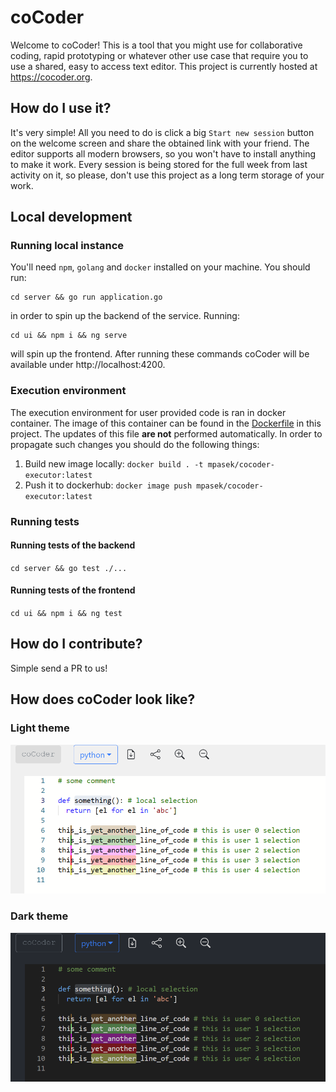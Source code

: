 # coCoder

Welcome to coCoder! This is a tool that you might use for collaborative coding, rapid prototyping or whatever other use case that require you to use a shared, easy to access text editor. This project is currently hosted at https://cocoder.org.

## How do I use it?

It's very simple! All you need to do is click a big `Start new session` button on the welcome screen and share the obtained link with your friend. The editor supports all modern browsers, so you won't have to install anything to make it work. Every session is being stored for the full week from last activity on it, so please, don't use this project as a long term storage of your work.

## Local development

### Running local instance

You'll need `npm`, `golang` and `docker` installed on your machine. You should run:

```
cd server && go run application.go
```

in order to spin up the backend of the service. Running:

```
cd ui && npm i && ng serve
```

will spin up the frontend. After running these commands coCoder will be available under http://localhost:4200.

### Execution environment

The execution environment for user provided code is ran in docker container. The image of this container can be found in the [Dockerfile](Dockerfile) in this project. The updates of this file **are not** performed automatically. In order to propagate such changes you should do the following things:

1. Build new image locally: `docker build . -t mpasek/cocoder-executor:latest`
1. Push it to dockerhub: `docker image push mpasek/cocoder-executor:latest`

### Running tests

#### Running tests of the backend

`cd server && go test ./...`

#### Running tests of the frontend

`cd ui && npm i && ng test`

## How do I contribute?

Simple send a PR to us!

## How does coCoder look like?

### Light theme

![Light theme](/ui/visualizations/colors-light.png)

### Dark theme

![Dark theme](/ui/visualizations/colors-dark.png)
